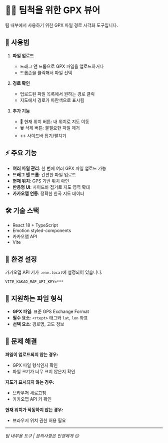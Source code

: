 # 🏃‍♂️ 팀척을 위한 GPX 뷰어

팀 내부에서 사용하기 위한 GPX 파일 경로 시각화 도구입니다.

## 🎯 사용법

1. **파일 업로드**
   - 드래그 앤 드롭으로 GPX 파일을 업로드하거나
   - 드롭존을 클릭해서 파일 선택

2. **경로 확인**
   - 업로드된 파일 목록에서 원하는 경로 클릭
   - 지도에서 경로가 파란색으로 표시됨

3. **추가 기능**
   - 📍 현재 위치 버튼: 내 위치로 지도 이동
   - 🗑️ 삭제 버튼: 불필요한 파일 제거
   - ↔️ 사이드바 접기/펼치기

## ⚡ 주요 기능

- **여러 파일 관리**: 한 번에 여러 GPX 파일 업로드 가능
- **드래그 앤 드롭**: 간편한 파일 업로드
- **현재 위치**: GPS 기반 위치 확인
- **반응형 UI**: 사이드바 접기로 지도 영역 확대
- **카카오맵 연동**: 정확한 한국 지도 데이터

## 🛠️ 기술 스택

- React 18 + TypeScript
- Emotion styled-components
- 카카오맵 API
- Vite

## 🔑 환경 설정

카카오맵 API 키가 `.env.local`에 설정되어 있습니다.
```
VITE_KAKAO_MAP_API_KEY=***
```

## 📝 지원하는 파일 형식

- **GPX 파일**: 표준 GPS Exchange Format
- **필수 요소**: `<rtept>` 태그와 `lat`, `lon` 좌표
- **선택 요소**: 경로명, 고도 정보

## 🐛 문제 해결

**파일이 업로드되지 않는 경우:**
- GPX 파일 형식인지 확인
- 파일 크기가 너무 크지 않은지 확인

**지도가 표시되지 않는 경우:**
- 브라우저 새로고침
- 카카오맵 API 키 확인

**현재 위치가 작동하지 않는 경우:**
- 브라우저 위치 권한 허용 필요

---

*팀 내부용 도구 | 문의사항은 인경에게 😗*
